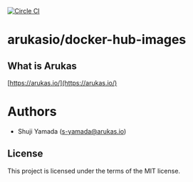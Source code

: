 [![Circle CI](https://circleci.com/gh/arukasio/docker-hub-images.svg?style=shield)](https://circleci.com/gh/arukasio/docker-hub-images)

# arukasio/docker-hub-images

## What is Arukas

[https://arukas.io/](https://arukas.io/)

# Authors

* Shuji Yamada (<s-yamada@arukas.io>)

## License

This project is licensed under the terms of the MIT license.
